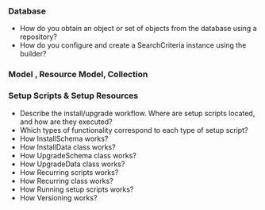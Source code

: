 ### Database
- How do you obtain an object or set of objects from the database using a repository?
- How do you configure and create a SearchCriteria instance using the builder?
### Model , Resource Model, Collection
### Setup Scripts & Setup Resources
- Describe the install/upgrade workflow. Where are setup scripts located, and how are they executed?
- Which types of functionality correspond to each type of setup script?
- How InstallSchema works?
- How InstallData class works?
- How UpgradeSchema class works?
- How UpgradeData class works?
- How Recurring scripts works?
- How Recurring class works?
- How Running setup scripts works?
- How Versioning works? 


